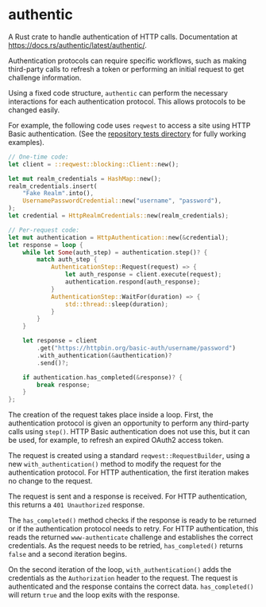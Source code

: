# authentic

A Rust crate to handle authentication of HTTP calls.  Documentation at https://docs.rs/authentic/latest/authentic/.

Authentication protocols can require specific workflows, such as making third-party calls to refresh a token or performing an initial request to get challenge information.

Using a fixed code structure, `authentic` can perform the necessary interactions for each authentication protocol. This allows protocols to be changed easily.

For example, the following code uses `reqwest` to access a site using HTTP Basic authentication. (See the [repository tests directory](https://github.com/jinxapi/authentic/tree/main/tests) for fully working examples).

```rust
// One-time code:
let client = ::reqwest::blocking::Client::new();

let mut realm_credentials = HashMap::new();
realm_credentials.insert(
    "Fake Realm".into(),
    UsernamePasswordCredential::new("username", "password"),
);
let credential = HttpRealmCredentials::new(realm_credentials);

// Per-request code:
let mut authentication = HttpAuthentication::new(&credential);
let response = loop {
    while let Some(auth_step) = authentication.step()? {
        match auth_step {
            AuthenticationStep::Request(request) => {
                let auth_response = client.execute(request);
                authentication.respond(auth_response);
            }
            AuthenticationStep::WaitFor(duration) => {
                std::thread::sleep(duration);
            }
        }
    }

    let response = client
        .get("https://httpbin.org/basic-auth/username/password")
        .with_authentication(&authentication)?
        .send()?;

    if authentication.has_completed(&response)? {
        break response;
    }
};
```

The creation of the request takes place inside a loop. First, the authentication protocol is given an opportunity to perform any third-party calls using `step()`.
HTTP Basic authentication does not use this, but it can be used, for example, to refresh an expired OAuth2 access token.

The request is created using a standard `reqwest::RequestBuilder`, using a new `with_authentication()` method to modify the request for the authentication protocol.
For HTTP authentication, the first iteration makes no change to the request.

The request is sent and a response is received.  For HTTP authentication, this returns a `401 Unauthorized` response.

The `has_completed()` method checks if the response is ready to be returned or if the authentication protocol needs to retry.
For HTTP authentication, this reads the returned `www-authenticate` challenge and establishes the correct credentials.
As the request needs to be retried, `has_completed()` returns `false` and a second iteration begins.

On the second iteration of the loop, `with_authentication()` adds the credentials as the `Authorization` header to the request. The request is authenticated and the response contains the correct data. `has_completed()` will return `true` and the loop exits with the response.
